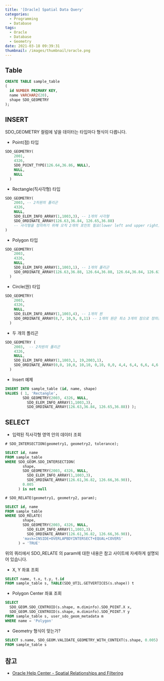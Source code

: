 ```yaml
---
title: '[Oracle] Spatial Data Query'
categories:
  - Programming
  - Database
tags:
  - Oracle
  - Database
  - Geometry
date: 2021-03-18 09:39:31
thumbnail: /images/thumbnail/oracle.png
---
```


## Table

```sql
CREATE TABLE sample_table
(
  id NUMBER PRIMARY KEY,
  name VARCHAR2(20),
  shape SDO_GEOMETRY
);
```

## INSERT

SDO_GEOMETRY 컬럼에 넣을 데이터는 타입마다 형식이 다릅니다.

- Point(점) 타입

```sql
SDO_GEOMETRY(
    2001,
    4326,
    SDO_POINT_TYPE(126.64,36.86, NULL),
    NULL,
    NULL
  )
```

- Rectangle(직사각형) 타입

```sql
SDO_GEOMETRY(
    2003, -- 2차원의 폴리곤
    4326,
    NULL,
    SDO_ELEM_INFO_ARRAY(1,1003,3), -- 1개의 사각형
    SDO_ORDINATE_ARRAY(126.63,36.84, 126.65,36.88)
    -- 사각형을 정의하기 위해 오직 2개의 포인트 필요(lower left and upper right)
)
```

- Polygon 타입

```sql
SDO_GEOMETRY(
    2003,
    4326,
    NULL,
    SDO_ELEM_INFO_ARRAY(1,1003,1), -- 1개의 폴리곤
    SDO_ORDINATE_ARRAY(126.63,36.88, 126.64,36.88, 126.64,36.84, 126.63,36.84, 126.63,36.88)
  )
```

- Circle(원) 타입

```sql
SDO_GEOMETRY(
    2003,
    4326,
    NULL,
    SDO_ELEM_INFO_ARRAY(1,1003,4), -- 1개의 원
    SDO_ORDINATE_ARRAY(8,7, 10,9, 8,11) -- 1개의 원은 최소 3개의 점으로 정의됨
  )
```

- 두 개의 폴리곤

```sql
SDO_GEOMETRY (
    2003,  -- 2차원의 폴리곤
    4326,
    NULL,
    SDO_ELEM_INFO_ARRAY(1,1003,1, 19,2003,1),
    SDO_ORDINATE_ARRAY(0,0, 10,0, 10,10, 0,10, 0,0, 4,4, 6,4, 6,6, 4,6, 4,4)
  )
```

- Insert 예제

```sql
INSERT INTO sample_table (id, name, shape)
VALUES ( 1, 'Rectangle',
        SDO_GEOMETRY(2003, 4326, NULL,
          SDO_ELEM_INFO_ARRAY(1,1003,3),
          SDO_ORDINATE_ARRAY(126.63,36.84, 126.65,36.88)) );
```

## SELECT

- 입력된 직사각형 영역 안의 데이터 조회

```sql
# SDO_INTERSECTION(geometry1, geometry2, tolerance);

SELECT id, name
FROM sample_table
WHERE SDO_GEOM.SDO_INTERSECTION(
        shape,
        SDO_GEOMETRY(2003, 4326, NULL,
          SDO_ELEM_INFO_ARRAY(1,1003,3),
          SDO_ORDINATE_ARRAY(126.61,36.82, 126.66,36.90)),
        0.005
      ) is not null
```

```sql
# SDO_RELATE(geometry1, geometry2, param);

SELECT id, name
FROM sample_table
WHERE SDO_RELATE(
        shape,
        SDO_GEOMETRY(2003, 4326, NULL,
          SDO_ELEM_INFO_ARRAY(1,1003,3),
          SDO_ORDINATE_ARRAY(126.61,36.82, 126.66,36.90)),
        'mask=INSIDE+OVERLAPBDYINTERSECT+EQUAL+COVERS'
      ) = 'TRUE'
```

위의 쿼리에서 SDO_RELATE 의 param에 대한 내용은 참고 사이트에 자세하게 설명되어 있습니다.

- X, Y 좌표 조회

```sql
SELECT name, t.x, t.y, t.id
FROM sample_table s, TABLE(SDO_UTIL.GETVERTICES(s.shape)) t
```

- Polygon Center 좌표 조회

```sql
SELECT
  SDO_GEOM.SDO_CENTROID(s.shape, m.diminfo).SDO_POINT.X x,
  SDO_GEOM.SDO_CENTROID(s.shape, m.diminfo).SDO_POINT.Y y
FROM sample_table s, user_sdo_geom_metadata m
WHERE name = 'Polygon'
```

- Geometry 형식이 맞는가?

```sql
SELECT s.name, SDO_GEOM.VALIDATE_GEOMETRY_WITH_CONTEXT(s.shape, 0.005)
FROM sample_table s
```

## 참고

- [Oracle Help Center - Spatial Relationships and Filtering](https://docs.oracle.com/database/121/SPATL/spatial-relationships-and-filtering.htm#SPATL460)
